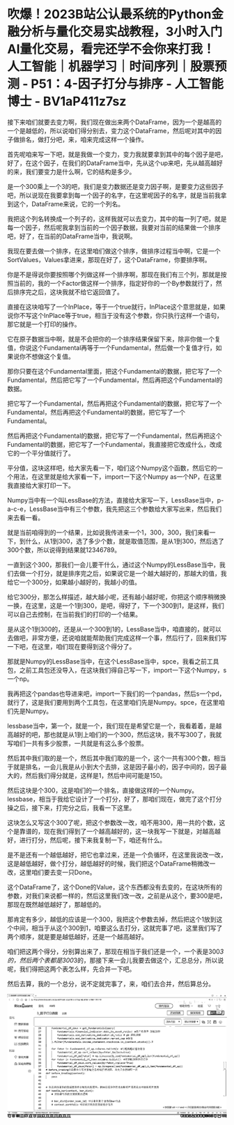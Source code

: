 # 吹爆！2023B站公认最系统的Python金融分析与量化交易实战教程，3小时入门AI量化交易，看完还学不会你来打我！人工智能｜机器学习｜时间序列｜股票预测 - P51：4-因子打分与排序 - 人工智能博士 - BV1aP411z7sz

接下来咱们就要去变力啊，我们现在做出来两个DataFrame，因为一个是越高的一个是越低的，所以说咱们得分别去，变力这个DataFrame，然后呢对其中的因子做排名，做打分吧，来，咱来完成这样一个操作。

首先呢咱来写一下吧，就是我做一个变力，变力我就要拿到其中的每个因子是吧，好了，在这个因子，在我们的DataFrame当中，先从这个up来吧，先从越高越好的来，我们要变力是什么啊，它的结构是多少。

是一个300乘上一个3的吧，我们是变力数据还是变力因子啊，是要变力这些因子吧，所以说现在我要拿到每一个因子的名字，在这里呢因子的名字，就是当前我拿到这个，DataFrame来说，它的一个列名。

我把这个列名转换成一个列子的，这样我就可以去变力，其中的每一列了吧，就是每一个因子，然后呢我拿到当前的一个因子数据，我要对当前的结果做一个排序吧，好了，在当前的DataFrame当中，我说啊。

我现在要去做一个排序，在这里咱们做这个排序，做排序过程当中啊，它是一个SortValues，Values拿进来，那现在好了，这个DataFrame，你要排序啊。

你是不是得说你要按照哪个列做这样一个排序啊，那现在我们有三个列，那就是按照当前的，我的一个Factor做这样一个排序，指定好你的一个By参数就行了，然后排序完之后，这块我就不给它返回值了。

直接在这块咱写了一个InPlace，等于一个true就行，InPlace这个意思就是，如果说你不写这个InPlace等于true，相当于没有这个参数，你只执行这样一个语句，那它就是一个打印的操作。

它在原子数据当中啊，就是不会把你的一个排序结果保留下来，除非你做一个复值，你说这个Fundamental再等于一个Fundamental，然后做一个复值才行，如果说你不想做这个复值。

那你只要在这个Fundamental里面，把这个Fundamental的数据，把它写了一个Fundamental，然后把它写了一个Fundamental，然后再把这个Fundamental的数据。

把它写了一个Fundamental，然后再把这个Fundamental的数据，把它写了一个Fundamental，然后再把这个Fundamental的数据，把它写了一个Fundamental。

然后再把这个Fundamental的数据，把它写了一个Fundamental，然后再把这个Fundamental的数据，把它写了一个Fundamental，我直接把它改成什么，改成它的一个平分值就行了。

平分值，这块这样吧，给大家先看一下，咱们这个Numpy这个函数，然后它的一个用法，在这里就是给大家看一下，import一下这个Numpy as一个NP，在这里我直接给大家打印一下。

Numpy当中有一个叫LessBase的方法，直接给大家写一下，LessBase当中，p-a-c-e，LessBase当中有三个参数，我先把这三个参数给大家写出来，然后我们来去看一看。

就是当前咱得到的一个结果，比如说我传进来一个1，300，300，我们来看一下，到什么，从1到300，选了多少个数，就是取值范围，是从1到300，然后选了300个数，所以说得到结果就12346789。

一直到这个300，那我们一会儿要干什么，通过这个Numpy的LessBase当中，我们去做一个打分，就是排序完之后，如果说它是一个越大越好的，那越大的值，我给它一个300分，如果越小越好的，我越小的值。

给它300分，那怎么样描述，越大越小呢，还有越小越好呢，你把这个顺序稍微换一换，在这里，这是一个1到300，是吧，得好了，下一个300到1，是这样，我们可以自己去控制，在当前我们的打印的一个结果。

是从这个1到300的，还是从一个300到1的，LessBase当中，咱直接的，就可以去做吧，非常方便，还说咱就能帮助我们完成这样一个事，然后行了，回来我们写一下吧，在这里，咱们现在要得到这个得分了。

那就是Numpy的LessBase当中，在这个LessBase当中，spce，我看之前工具包，之前工具包还没导入，在这块我们得自己写一下，import一下这个Numpy，s一个np。

我再把这个pandas也导进来吧，import一下我们的一个pandas，然后s一个pd，就行了，这是我们要用到两个工具包，在这里咱们先是Numpy。spce，在这里咱们先是Numpy。

lessbase当中，第一个，就是一个，我们现在是希望它是一个，我看着着，是越高越好的吧，那也就是从1到上咱们的一个300，然后这块，我不写300了，我就写咱们一共有多少股票，一共就是有这么多个股票。

然后其中我们取的是一个，然后其中我们取的是一个，这个一共有300个数，相当于就是排名，一会儿我是从小到大个去排，这是因子最小的，因子中间的，因子最大的，然后我们得分就是，这样是1，然后中间可能是150。

然后这块是个300，这是咱们的一个排名，直接做这样的一个Numpy。lessbase，相当于我给它设计了一个打分，好了，那咱们现在，做完了这个打分操之后，接下来，打完分之后，我看一下这里。

这块怎么又写这个300了呢，把这个参数改一改，咱不用300，用一共的个数，这个是靠谱的，现在我们得到了一个越高越好的，这一块我写一下就是，对越高越好，进行打分，然后呢，接下来我复制一下，咱还有什么。

是不是还有一个越低越好，把它也拿过来，还是一个负循环，在这里我说改一改，这是越低越好，做个打分，越低越好的时候，我们把这个DataFrame稍微改一改，这里咱们要去变一只Done。

这个DataFrame了，这个Done的Value，这个东西都没有去变的，在这块所有的参数，对我们来说都一样的，然后这里我们改一改，之前是从这个，要300是吧，那现在既然越低越好了，那越低的。

那肯定有多少，越低的应该是一个300，我把这个参数去掉，然后把这个1放到这个中间，相当于从这个300到1，咱要这么去打分，这就完事了吧，这里我们写了两个顺序，就是要是越低越好，还是一个越高越好。

咱们把这两个得分，分别算出来了，那现在相当于我们还是一个，一个表是300*3的，然后两个表都是300*3的，那接下来一会儿我要去做这个，汇总总分，所以说呢，我们得把这两个表怎么样，先合并一下吧。

然后去算，我的一个总分，说不定就完事了，来，咱们去合并，然后算总分。

![](img/424395dfd44de9c0f23d2113abe659f5_1.png)